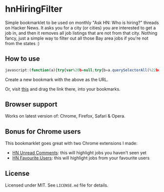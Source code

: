 # hnHiringFilter

Simple bookmarklet to be used on monthly "Ask HN: Who is hiring?" threads on Hacker News. It asks you for a city (or cities) you are interested to get a job in, and then it removes all job listings that are not from that city. Nothing fancy, just a simple way to filter out all those Bay area jobs if you're not from the states :)

## How to use

```javascript
javascript:(function(a){try{var%20b=null;try{b=a.querySelectorAll(%22body%20%3E%20center%20%3E%20table%20%3E%20tbody%20%3E%20tr%22)[2],b=%22/x%22===a.location.pathname%3Fb.querySelectorAll(%22td%20table%20tbody%20tr%22):b.querySelectorAll(%22td%20table%22)[1].querySelectorAll(%22tbody%20%3E%20tr%22)}catch(c){return%20alert(%22Ooops,%20something%20is%20wrong.%20Are%20you%20sure%20you%20are%20on%20a%20'Ask%20HN:Who%20is%20hiring%3F'%20page%3F%22),void%200}var%20d=prompt(%22Enter%20the%20cities%20(separated%20by%20commas)%20you%20are%20interested%20in:%22,localStorage.getItem(%22hn_hiring_filter%22));if(d=d.trim(),%22%22===d)return;d=d.toLowerCase(),localStorage.setItem(%22hn_hiring_filter%22,d),d=d.split(%22,%22);for(var%20e%20in%20d)d[e]=d[e].trim();for(var%20e%20in%20b){var%20f=b[e];try{var%20g=f.innerHTML;if(!g)continue;g=g.toLowerCase();var%20h=!1;for(var%20e%20in%20d)if(g.indexOf(d[e])%3E=0){h=!0;break}h===!1%26%26f.parentNode.removeChild(f)}catch(c){}}}catch(c){alert(%22Something%20went%20wrong%20:/%20please%20try%20again!%22)}})(document);
```

Create a new bookmark with the above as the URL.

Or, visit [this](http://janhancic.github.com/hnHiringFilter/) and drag the link there, into your bookmarks.

## Browser support
Works on latest version of: Chrome, Firefox, Safari & Opera.

## Bonus for Chrome users
This bookmarklet goes great with two Chrome extensions I made:

- [HN Unread Comments](https://chrome.google.com/extensions/detail/fpndmkcfggkffpablcooicmihgcgalil): this will highlight jobs you haven't seen yet
- [HN Favourite Users](https://chrome.google.com/webstore/detail/hleiemhnepoghplnnhkhpnjeiaifnobo): this will highlight jobs from your favourite users

## License
Licensed under MIT. See `LICENSE.md` file for details.
